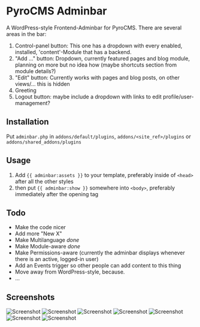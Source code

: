 # PyroCMS Adminbar

A WordPress-style Frontend-Adminbar for PyroCMS. There are several areas in the bar:

1. Control-panel button: This one has a dropdown with every enabled, installed, 'content'-Module that has a backend.
2. "Add …" button: Dropdown, currently featured pages and blog module, planning on more but no idea how (maybe shortcuts section from module details?)
3. "Edit" button: Currently works with pages and blog posts, on other views/… this is hidden
4. Greeting
5. Logout button: maybe include a dropdown with links to edit profile/user-management?

## Installation

Put `adminbar.php` in `addons/default/plugins`, `addons/<site_ref>/plugins` or `addons/shared_addons/plugins`

## Usage

1. Add `{{ adminbar:assets }}` to your template, preferably inside of `<head>` after all the other styles
2. then put `{{ adminbar:show }}` somewhere into `<body>`, preferably immediately after the opening tag

## Todo

- Make the code nicer
- Add more "New X"
- Make Multilanguage *done*
- Make Module-aware *done*
- Make Permissions-aware (currently the adminbar displays whenever there is an active, logged-in user)
- Add an Events trigger so other people can add content to this thing
- Move away from WordPress-style, because.
- …

## Screenshots

![Screenshot](http://nicolasschneider.com/work/pyrocms-adminbar/pyro-adminbar-000.png)
![Screenshot](http://nicolasschneider.com/work/pyrocms-adminbar/pyro-adminbar-001.png)
![Screenshot](http://nicolasschneider.com/work/pyrocms-adminbar/pyro-adminbar-002.png)
![Screenshot](http://nicolasschneider.com/work/pyrocms-adminbar/pyro-adminbar-003.png)
![Screenshot](http://nicolasschneider.com/work/pyrocms-adminbar/pyro-adminbar-004.png)
![Screenshot](http://nicolasschneider.com/work/pyrocms-adminbar/pyro-adminbar-005.png)
![Screenshot](http://nicolasschneider.com/work/pyrocms-adminbar/pyro-adminbar-006.png)

